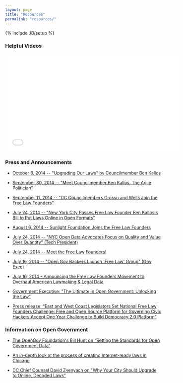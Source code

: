 ```yaml
---
layout: page
title: "Resources"
permalink: "resources/"
---
```

{% include JB/setup %}

### Helpful Videos

<iframe width="560" height="315" src="//www.youtube.com/embed/qiulQqIuBi8" frameborder="0" allowfullscreen></iframe>


### Press and Announcements

* [October 8, 2014 -- "Upgrading Our Laws" by Councilmember Ben Kallos](http://www.cityandstateny.com/2/politics/new-york-city/upgrading-our-laws.html#.VDVqiSldU7v) 

* [September 30, 2014 -- "Meet Councilmember Ben Kallos, The Agile Politician"](http://www.fastcolabs.com/3036094/meet-councilman-ben-kallos-the-agile-politician)

* [September 11, 2014 -- "DC Councilmembers Grosso and Wells Join the Free Law Founders"](http://www.opengovfoundation.org/d-c-council-members-grosso-wells-join-the-free-law-founders/)

* [July 24, 2014 -- "New York City Passes Free Law Founder Ben Kallos's Bill to Put Laws Online in Open Formats"](http://www.benkallos.com/press-release/government-upgrade-nyc-council-passes-legislation-put-law-online-and-expand-city-recor)

* [August 6, 2014 -- Sunlight Foundation Joins the Free Law Founders](http://opengovfoundation.org/sunlight-foundation-joins-the-free-law-founders/)

* [July 24, 2014 -- "NYC Open Data Advocates Focus on Quality and Value Over Quantity" (Tech President)](http://techpresident.com/news/25201/nyc-open-data-advocates-focused-quality-over-quantity)

* [July 24, 2014 -- Meet the Free Law Founders!](http://opengovfoundation.org/meet-the-free-law-founders-coalition/)

* [July 16, 2014 -- "Open Gov Backers Launch 'Free Law' Group" (Gov Exec)](http://www.govexec.com/state-local/2014/07/free-law-founders-open-data-nyc-san-francisco-dc-chicago-boston/88858/)

* [July 16, 2014 - Announcing the Free Law Founders Movement to Overhaul American Lawmaking & Legal Data](http://opengovfoundation.org/nationwide-coalition-of-city-officials-and-civic-technologists-announce-free-law-founders-movement-to-reinvent-u-s-lawmaking/)

* [Government Executive: "The Ultimate in Open Government: Unlocking the Law"](http://www.govexec.com/state-local/2014/07/ultimate-open-government-unlocking-laws/87997/)

* [Press release: “East and West Coast Legislators Set National Free Law Founders Challenge: Free and Open Source Platform for Governing Civic Hackers Accept One Year Challenge to Build Democracy 2.0 Platform"](http://benkallos.com/press-release/east-and-west-coast-legislators-set-national-free-law-founders-challenge-free-and-open)

### Information on Open Government

* [The OpenGov Foundation's Bill Hunt on “Setting the Standards for Open Government Data”](http://www.opengovfoundation.org/setting-the-standards-for-open-government-data/)

* [An in-depth look at the process of creating Internet-ready laws in Chicago](http://www.opengovfoundation.org/the-virtuous-pipeline-producing-chicagos-internet-ready-laws/)

* [DC Chief Counsel David Zvenyach on "Why Your City Should Upgrade to Online, Decoded Laws"](https://www.youtube.com/watch?v=3JKO70wdfb8)
